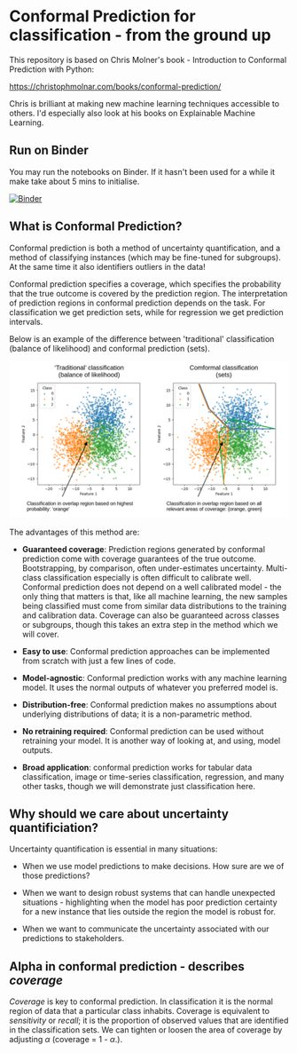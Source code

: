 # Conformal Prediction for classification - from the ground up

This repository is based on Chris Molner's book - Introduction to Conformal Prediction with Python:

https://christophmolnar.com/books/conformal-prediction/

Chris is brilliant at making new machine learning techniques accessible to others. I'd especially also look at his books on Explainable Machine Learning.

## Run on Binder

You may run the notebooks on Binder. If it hasn't been used for a while it make take about 5 mins to initialise.

[![Binder](https://mybinder.org/badge_logo.svg)](https://mybinder.org/v2/gh/MichaelAllen1966/conformal_prediction/main)

## What is Conformal Prediction?

Conformal prediction is both a method of uncertainty quantification, and a method of classifying instances (which may be fine-tuned for subgroups). At the same time it also identifiers outliers in the data!

Conformal prediction specifies a coverage, which specifies the probability that the true outcome is covered by the prediction region. The interpretation of prediction regions in conformal prediction depends on the task. For classification we get prediction sets, while for regression we get prediction intervals.

Below is an example of the difference between 'traditional' classification (balance of likelihood) and conformal prediction (sets).

<p align="center">
  <img src="./images/conformal_sets.png" width="600">
</p>

The advantages of this method are:

- **Guaranteed coverage**: Prediction regions generated by conformal prediction come with coverage guarantees of the true outcome. Bootstrapping, by comparison, often under-estimates uncertainty. Multi-class classification especially is often difficult to calibrate well. Conformal prediction does not depend on a well calibrated model - the only thing that matters is that, like all machine learning, the new samples being classified must come from similar data distributions to the training and calibration data. Coverage can also be guaranteed across classes or subgroups, though this takes an extra step in the method which we will cover.
 
- **Easy to use**: Conformal prediction approaches can be implemented from scratch with just a few lines of code.

- **Model-agnostic**: Conformal prediction works with any machine learning model. It uses the normal outputs of whatever you preferred model is.

- **Distribution-free**: Conformal prediction makes no assumptions about underlying distributions of data; it is a non-parametric method.

- **No retraining required**: Conformal prediction can be used without retraining your model. It is another way of looking at, and using, model outputs.

- **Broad application**: conformal prediction works for tabular data classification, image or time-series classification, regression, and many other tasks, though we will demonstrate just classification here.

## Why should we care about uncertainty quantificiation?

Uncertainty quantification is essential in many situations:

- When we use model predictions to make decisions. How sure are we of those predictions?

- When we want to design robust systems that can handle unexpected situations - highlighting when the model has poor prediction certainty for a new instance that lies outside the region the model is robust for.

- When we want to communicate the uncertainty associated with our predictions to stakeholders.


## Alpha in conformal prediction - describes *coverage*

*Coverage* is key to conformal prediction. In classification it is the normal region of data that a particular class inhabits. Coverage is equivalent to *sensitivity* or *recall*; it is the proportion of observed values that are identified in the classification sets. We can tighten or loosen the area of coverage by adjusting $\alpha$ (coverage = 1 - $\alpha$.).